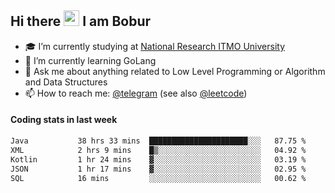 ## Hi there <img src="https://media.giphy.com/media/hvRJCLFzcasrR4ia7z/giphy.gif" width="25px" height="25px"> I am Bobur

- :mortar_board: I’m currently studying at [National Research ITMO University](https://itmo.ru/)
- :seedling: I’m currently learning GoLang
- :speech_balloon: Ask me about anything related to Low Level Programming or Algorithm and Data Structures
- :mailbox: How to reach me: [@telegram](https://t.me/octoant) (see also [@leetcode](https://leetcode.com/octoant/))    

#### Coding stats in last week

<!--START_SECTION:waka-->

```txt
Java           38 hrs 33 mins  ██████████████████████░░░   87.75 %
XML            2 hrs 9 mins    █▒░░░░░░░░░░░░░░░░░░░░░░░   04.92 %
Kotlin         1 hr 24 mins    ▓░░░░░░░░░░░░░░░░░░░░░░░░   03.19 %
JSON           1 hr 17 mins    ▓░░░░░░░░░░░░░░░░░░░░░░░░   02.95 %
SQL            16 mins         ░░░░░░░░░░░░░░░░░░░░░░░░░   00.62 %
```

<!--END_SECTION:waka-->
